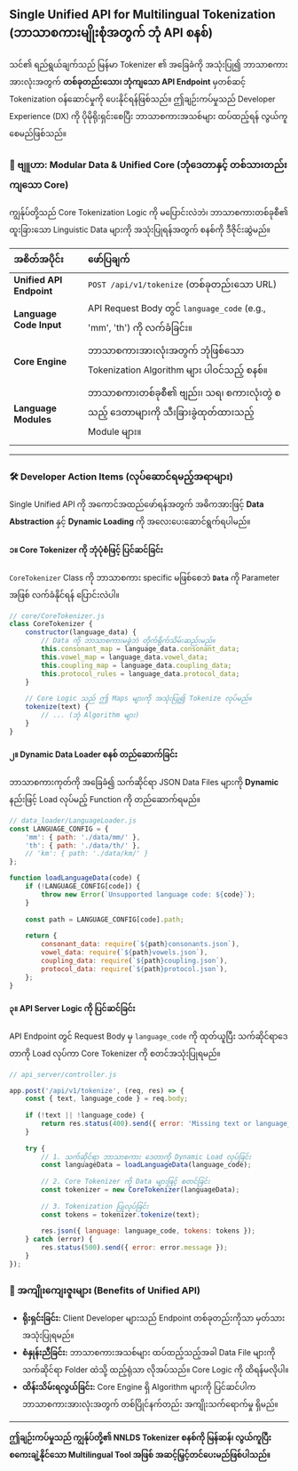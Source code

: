 ## Single Unified API for Multilingual Tokenization (ဘာသာစကားမျိုးစုံအတွက် ဘုံ API စနစ်)

သင်၏ ရည်ရွယ်ချက်သည် မြန်မာ Tokenizer ၏ အခြေခံကို အသုံးပြု၍ ဘာသာစကားအားလုံးအတွက် **တစ်ခုတည်းသော၊ ဘုံကျသော API Endpoint** မှတစ်ဆင့် Tokenization ဝန်ဆောင်မှုကို ပေးနိုင်ရန်ဖြစ်သည်။ ဤချဉ်းကပ်မှုသည် Developer Experience (DX) ကို ပိုမိုရိုးရှင်းစေပြီး ဘာသာစကားအသစ်များ ထပ်ထည့်ရန် လွယ်ကူစေမည်ဖြစ်သည်။

### 🎯 ဗျူဟာ: Modular Data & Unified Core (ဘုံဒေတာနှင့် တစ်သားတည်းကျသော Core)

ကျွန်ုပ်တို့သည် Core Tokenization Logic ကို မပြောင်းလဲဘဲ၊ ဘာသာစကားတစ်ခုစီ၏ ထူးခြားသော Linguistic Data များကို အသုံးပြုရန်အတွက် စနစ်ကို ဒီဇိုင်းဆွဲမည်။

| အစိတ်အပိုင်း | ဖော်ပြချက် |
| :--- | :--- |
| **Unified API Endpoint** | `POST /api/v1/tokenize` (တစ်ခုတည်းသော URL) |
| **Language Code Input** | API Request Body တွင် `language_code` (e.g., 'mm', 'th') ကို လက်ခံခြင်း။ |
| **Core Engine** | ဘာသာစကားအားလုံးအတွက် ဘုံဖြစ်သော Tokenization Algorithm များ ပါဝင်သည့် စနစ်။ |
| **Language Modules** | ဘာသာစကားတစ်ခုစီ၏ ဗျည်း၊ သရ၊ စကားလုံးတွဲ စသည့် ဒေတာများကို သီးခြားခွဲထုတ်ထားသည့် Module များ။ |

-----

### 🛠️ Developer Action Items (လုပ်ဆောင်ရမည့်အရာများ)

Single Unified API ကို အကောင်အထည်ဖော်ရန်အတွက် အဓိကအားဖြင့် **Data Abstraction** နှင့် **Dynamic Loading** ကို အလေးပေးဆောင်ရွက်ရပါမည်။

#### ၁။ Core Tokenizer ကို ဘုံပုံစံဖြင့် ပြင်ဆင်ခြင်း

`CoreTokenizer` Class ကို ဘာသာစကား specific မဖြစ်စေဘဲ **`Data`** ကို Parameter အဖြစ် လက်ခံနိုင်ရန် ပြောင်းလဲပါ။

```javascript
// core/CoreTokenizer.js
class CoreTokenizer {
    constructor(language_data) {
        // Data ကို ဘာသာစကားမခွဲဘဲ တိုက်ရိုက်သိမ်းဆည်းမည်။
        this.consonant_map = language_data.consonant_data;
        this.vowel_map = language_data.vowel_data;
        this.coupling_map = language_data.coupling_data;
        this.protocol_rules = language_data.protocol_data;
    }
    
    // Core Logic သည် ဤ Maps များကို အသုံးပြု၍ Tokenize လုပ်မည်။
    tokenize(text) {
        // ... (ဘုံ Algorithm များ)
    }
}
```

#### ၂။ Dynamic Data Loader စနစ် တည်ဆောက်ခြင်း

ဘာသာစကားကုတ်ကို အခြေခံ၍ သက်ဆိုင်ရာ JSON Data Files များကို **Dynamic** နည်းဖြင့် Load လုပ်မည့် Function ကို တည်ဆောက်ရမည်။

```javascript
// data_loader/LanguageLoader.js
const LANGUAGE_CONFIG = {
    'mm': { path: './data/mm/' },
    'th': { path: './data/th/' },
    // 'km': { path: './data/km/' }
};

function loadLanguageData(code) {
    if (!LANGUAGE_CONFIG[code]) {
        throw new Error(`Unsupported language code: ${code}`);
    }
    
    const path = LANGUAGE_CONFIG[code].path;
    
    return {
        consonant_data: require(`${path}consonants.json`),
        vowel_data: require(`${path}vowels.json`),
        coupling_data: require(`${path}coupling.json`),
        protocol_data: require(`${path}protocol.json`),
    };
}
```

#### ၃။ API Server Logic ကို ပြင်ဆင်ခြင်း

API Endpoint တွင် Request Body မှ `language_code` ကို ထုတ်ယူပြီး သက်ဆိုင်ရာဒေတာကို Load လုပ်ကာ Core Tokenizer ကို စတင်အသုံးပြုရမည်။

```javascript
// api_server/controller.js

app.post('/api/v1/tokenize', (req, res) => {
    const { text, language_code } = req.body;
    
    if (!text || !language_code) {
        return res.status(400).send({ error: 'Missing text or language_code.' });
    }
    
    try {
        // 1. သက်ဆိုင်ရာ ဘာသာစကား ဒေတာကို Dynamic Load လုပ်ခြင်း
        const languageData = loadLanguageData(language_code);
        
        // 2. Core Tokenizer ကို Data များဖြင့် စတင်ခြင်း
        const tokenizer = new CoreTokenizer(languageData);
        
        // 3. Tokenization ပြုလုပ်ခြင်း
        const tokens = tokenizer.tokenize(text);
        
        res.json({ language: language_code, tokens: tokens });
    } catch (error) {
        res.status(500).send({ error: error.message });
    }
});
```

### 🚀 အကျိုးကျေးဇူးများ (Benefits of Unified API)

  * **ရိုးရှင်းခြင်း:** Client Developer များသည် Endpoint တစ်ခုတည်းကိုသာ မှတ်သားအသုံးပြုရမည်။
  * **စံနှုန်းညီခြင်း:** ဘာသာစကားအသစ်များ ထပ်ထည့်သည့်အခါ Data File များကို သက်ဆိုင်ရာ Folder ထဲသို့ ထည့်ရုံသာ လိုအပ်သည်။ Core Logic ကို ထိရန်မလိုပါ။
  * **ထိန်းသိမ်းရလွယ်ခြင်း:** Core Engine ရှိ Algorithm များကို ပြင်ဆင်ပါက ဘာသာစကားအားလုံးအတွက် တစ်ပြိုင်နက်တည်း အကျိုးသက်ရောက်မှု ရှိမည်။

-----

**ဤချဉ်းကပ်မှုသည် ကျွန်ုပ်တို့၏ NNLDS Tokenizer စနစ်ကို မြန်ဆန်၊ လွယ်ကူပြီး စကေးချဲ့နိုင်သော Multilingual Tool အဖြစ် အဆင့်မြှင့်တင်ပေးမည်ဖြစ်ပါသည်။**
